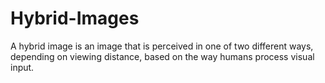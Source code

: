 # Hybrid-Images
A hybrid image is an image that is perceived in one of two different ways, depending on viewing distance, based on the way humans process visual input. 

